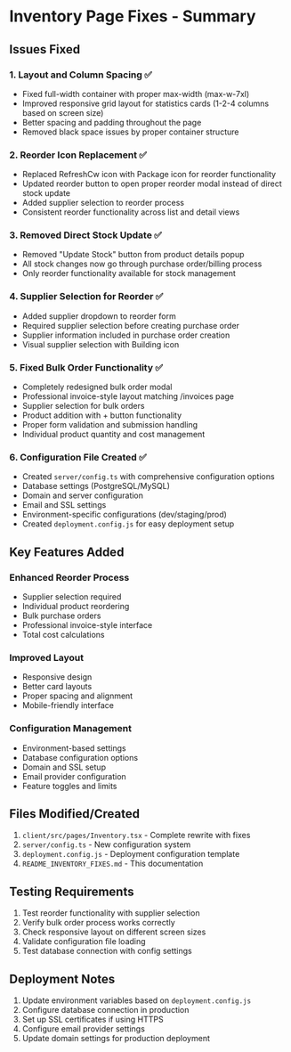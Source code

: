 # Inventory Page Fixes - Summary

## Issues Fixed

### 1. Layout and Column Spacing ✅
- Fixed full-width container with proper max-width (max-w-7xl)
- Improved responsive grid layout for statistics cards (1-2-4 columns based on screen size)
- Better spacing and padding throughout the page
- Removed black space issues by proper container structure

### 2. Reorder Icon Replacement ✅  
- Replaced RefreshCw icon with Package icon for reorder functionality
- Updated reorder button to open proper reorder modal instead of direct stock update
- Added supplier selection to reorder process
- Consistent reorder functionality across list and detail views

### 3. Removed Direct Stock Update ✅
- Removed "Update Stock" button from product details popup
- All stock changes now go through purchase order/billing process
- Only reorder functionality available for stock management

### 4. Supplier Selection for Reorder ✅
- Added supplier dropdown to reorder form
- Required supplier selection before creating purchase order
- Supplier information included in purchase order creation
- Visual supplier selection with Building icon

### 5. Fixed Bulk Order Functionality ✅
- Completely redesigned bulk order modal
- Professional invoice-style layout matching /invoices page
- Supplier selection for bulk orders
- Product addition with + button functionality
- Proper form validation and submission handling
- Individual product quantity and cost management

### 6. Configuration File Created ✅
- Created `server/config.ts` with comprehensive configuration options
- Database settings (PostgreSQL/MySQL)
- Domain and server configuration
- Email and SSL settings
- Environment-specific configurations (dev/staging/prod)
- Created `deployment.config.js` for easy deployment setup

## Key Features Added

### Enhanced Reorder Process
- Supplier selection required
- Individual product reordering
- Bulk purchase orders
- Professional invoice-style interface
- Total cost calculations

### Improved Layout
- Responsive design
- Better card layouts
- Proper spacing and alignment
- Mobile-friendly interface

### Configuration Management
- Environment-based settings
- Database configuration options
- Domain and SSL setup
- Email provider configuration
- Feature toggles and limits

## Files Modified/Created

1. `client/src/pages/Inventory.tsx` - Complete rewrite with fixes
2. `server/config.ts` - New configuration system
3. `deployment.config.js` - Deployment configuration template
4. `README_INVENTORY_FIXES.md` - This documentation

## Testing Requirements

1. Test reorder functionality with supplier selection
2. Verify bulk order process works correctly
3. Check responsive layout on different screen sizes
4. Validate configuration file loading
5. Test database connection with config settings

## Deployment Notes

1. Update environment variables based on `deployment.config.js`
2. Configure database connection in production
3. Set up SSL certificates if using HTTPS
4. Configure email provider settings
5. Update domain settings for production deployment